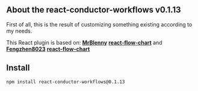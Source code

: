 ## About the react-conductor-workflows v0.1.13

First of all, this is the result of customizing something existing according to my needs.

This React plugin is based on:
 **[MrBlenny](https://github.com/MrBlenny)**  **[react-flow-chart](<https://github.com/MrBlenny/react-flow-chart>)**
 and
 **[Fengzhen8023](https://github.com/Fengzhen8023)**  **[react-flow-chart](<https://github.com/Fengzhen8023/react-workflowt>)**

## Install

```shell
npm install react-conductor-workflows@0.1.13
```
